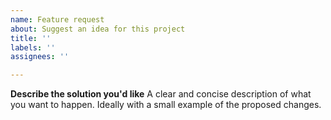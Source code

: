 ```yaml
---
name: Feature request
about: Suggest an idea for this project
title: ''
labels: ''
assignees: ''

---
```


**Describe the solution you'd like**
A clear and concise description of what you want to happen. Ideally with a small example of the proposed changes.
